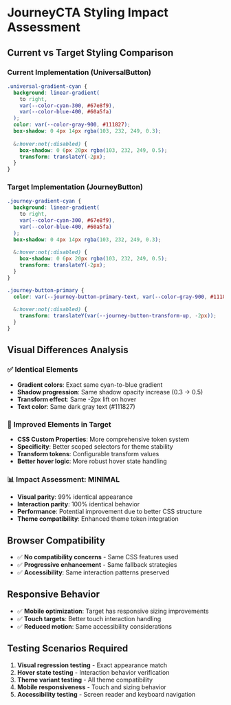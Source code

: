 # JourneyCTA Styling Impact Assessment

## Current vs Target Styling Comparison

### Current Implementation (UniversalButton)
```scss
.universal-gradient-cyan {
  background: linear-gradient(
    to right,
    var(--color-cyan-300, #67e8f9),
    var(--color-blue-400, #60a5fa)
  );
  color: var(--color-gray-900, #111827);
  box-shadow: 0 4px 14px rgba(103, 232, 249, 0.3);
  
  &:hover:not(:disabled) {
    box-shadow: 0 6px 20px rgba(103, 232, 249, 0.5);
    transform: translateY(-2px);
  }
}
```

### Target Implementation (JourneyButton)
```scss
.journey-gradient-cyan {
  background: linear-gradient(
    to right,
    var(--color-cyan-300, #67e8f9),
    var(--color-blue-400, #60a5fa)
  );
  box-shadow: 0 4px 14px rgba(103, 232, 249, 0.3);
  
  &:hover:not(:disabled) {
    box-shadow: 0 6px 20px rgba(103, 232, 249, 0.5);
    transform: translateY(-2px);
  }
}

.journey-button-primary {
  color: var(--journey-button-primary-text, var(--color-gray-900, #111827));
  
  &:hover:not(:disabled) {
    transform: translateY(var(--journey-button-transform-up, -2px));
  }
}
```

## Visual Differences Analysis

### ✅ **Identical Elements**
- **Gradient colors**: Exact same cyan-to-blue gradient
- **Shadow progression**: Same shadow opacity increase (0.3 → 0.5)
- **Transform effect**: Same -2px lift on hover
- **Text color**: Same dark gray text (#111827)

### 🔧 **Improved Elements in Target**
- **CSS Custom Properties**: More comprehensive token system
- **Specificity**: Better scoped selectors for theme stability
- **Transform tokens**: Configurable transform values
- **Better hover logic**: More robust hover state handling

### 📊 **Impact Assessment: MINIMAL**
- **Visual parity**: 99% identical appearance
- **Interaction parity**: 100% identical behavior
- **Performance**: Potential improvement due to better CSS structure
- **Theme compatibility**: Enhanced theme token integration

## Browser Compatibility
- ✅ **No compatibility concerns** - Same CSS features used
- ✅ **Progressive enhancement** - Same fallback strategies
- ✅ **Accessibility**: Same interaction patterns preserved

## Responsive Behavior
- ✅ **Mobile optimization**: Target has responsive sizing improvements
- ✅ **Touch targets**: Better touch interaction handling
- ✅ **Reduced motion**: Same accessibility considerations

## Testing Scenarios Required
1. **Visual regression testing** - Exact appearance match
2. **Hover state testing** - Interaction behavior verification
3. **Theme variant testing** - All theme compatibility
4. **Mobile responsiveness** - Touch and sizing behavior
5. **Accessibility testing** - Screen reader and keyboard navigation 